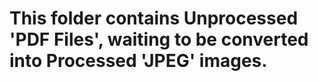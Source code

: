 # This folder contains Unprocessed 'PDF Files', waiting to be converted into Processed 'JPEG' images.